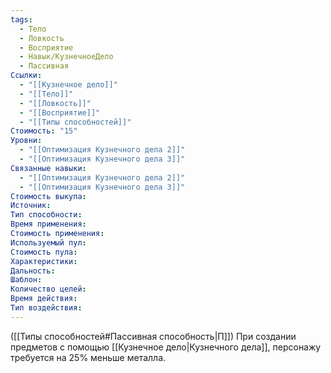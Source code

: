 ```yaml
---
tags:
  - Тело
  - Ловкость
  - Восприятие
  - Навык/КузнечноеДело
  - Пассивная
Ссылки:
  - "[[Кузнечное дело]]"
  - "[[Тело]]"
  - "[[Ловкость]]"
  - "[[Восприятие]]"
  - "[[Типы способностей]]"
Стоимость: "15"
Уровни:
  - "[[Оптимизация Кузнечного дела 2]]"
  - "[[Оптимизация Кузнечного дела 3]]"
Связанные навыки:
  - "[[Оптимизация Кузнечного дела 2]]"
  - "[[Оптимизация Кузнечного дела 3]]"
Стоимость выкупа:
Источник:
Тип способности:
Время применения:
Стоимость применения:
Используемый пул:
Стоимость пула:
Характеристики:
Дальность:
Шаблон:
Количество целей:
Время действия:
Тип воздействия:
---
```

([[Типы способностей#Пассивная способность|П]]) При создании предметов с помощью [[Кузнечное дело|Кузнечного дела]], персонажу требуется на 25% меньше металла. 
